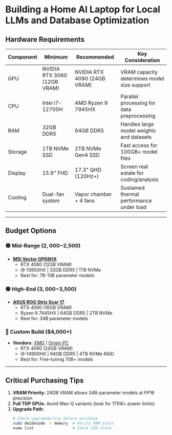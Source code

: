 # Building a Home AI Laptop for Local LLMs and Database Optimization

## Hardware Requirements

| **Component**   | **Minimum**                 | **Recommended**               | **Key Consideration**                                 |
|------------------|-----------------------------|--------------------------------|------------------------------------------------------|
| GPU              | NVIDIA RTX 3060 (12GB VRAM) | NVIDIA RTX 4090 (24GB VRAM)    | VRAM capacity determines model size support          |
| CPU              | Intel i7-12700H             | AMD Ryzen 9 7945HX            | Parallel processing for data preprocessing           |
| RAM              | 32GB DDR5                   | 64GB DDR5                     | Handles large model weights and datasets             |
| Storage          | 1TB NVMe SSD                | 2TB NVMe Gen4 SSD             | Fast access for 100GB+ model files                   |
| Display          | 15.6" FHD                   | 17.3" QHD (120Hz+)            | Screen real estate for coding/analysis               |
| Cooling          | Dual-fan system             | Vapor chamber + 4 fans        | Sustained thermal performance under load             |

---

## Budget Options

### 🟡 Mid-Range ($2,000-$2,500)
- **[MSI Vector GP68HX](https://www.msi.com/Laptop/Vector-GP68HX-13VX)**
  - RTX 4080 (12GB VRAM)
  - i9-13950HX | 32GB DDR5 | 1TB NVMe
  - Best for: 7B-13B parameter models

### 🟢 High-End ($3,000-$3,500)
- **[ASUS ROG Strix Scar 17](https://www.asus.com/laptops/for-gaming/rog-strix/rog-strix-scar-17-2023/)**
  - RTX 4090 (16GB VRAM)
  - Ryzen 9 7945HX | 64GB DDR5 | 2TB NVMe
  - Best for: 34B parameter models

### 🔵 Custom Build ($4,000+)
- **Vendors**: [XMG](https://bestware.com) | [Origin PC](https://www.originpc.com)
  - RTX 4090 (24GB VRAM)
  - i9-14900HX | 64GB DDR5 | 4TB NVMe RAID
  - Best for: Fine-tuning 70B+ models

---

## Critical Purchasing Tips

1. **VRAM Priority**: 24GB VRAM allows 34B-parameter models at FP16 precision
2. **Full TGP GPUs**: Avoid Max-Q variants (look for 175W+ power limits)
3. **Upgrade Path**:
   ```bash
   # Check upgradability before purchase
   sudo dmidecode -t memory  # Verify RAM slots
   nvme list                 # Check SSD slots
